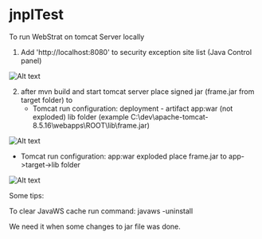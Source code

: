 # jnplTest
To run WebStrat on tomcat Server locally
1) Add 'http://localhost:8080' to security exception site list (Java Control panel)

![Alt text](https://lh5.googleusercontent.com/muNNf7WkYLPrjkm-ai_qoqSMJ0WI4s8CTaori2WWSfAZEpkewH9ZZeLkCLdu9eKnyOjOe9p67uHpOvhS8TCR=w1920-h947 "Java control pannel")


2) after mvn build and start tomcat server place signed jar (frame.jar from target folder)
to
    - Tomcat run configuration: deployment - artifact app:war (not exploded)
      lib folder (example C:\dev\apache-tomcat-8.5.16\webapps\ROOT\lib\frame.jar)

![Alt text](https://lh5.googleusercontent.com/p560GJs278mqUuVkR-ADTRCQJLN3NtmPAar81s_TtVPb_nzjvedXqS5Y2jo_cA4JEipQeigo4dQBSN0rASEE=w1920-h947 "deployment - not exploded") 


   - Tomcat run configuration: app:war exploded  place frame.jar to app->target->lib folder
    
![Alt text](https://lh5.googleusercontent.com/hno3JBqm6BfGCoJ2ReNVc4ZpSAkDOtfFgKvFDgmkAR1hag0Ep7-4xv6GUF35n7Sp_JbVPfGUYCmHPj_ipKrJ=w1920-h947 "deployment - exploded") 

Some tips:

To clear JavaWS cache run command: javaws -uninstall

We need it when some changes to jar file was done.
